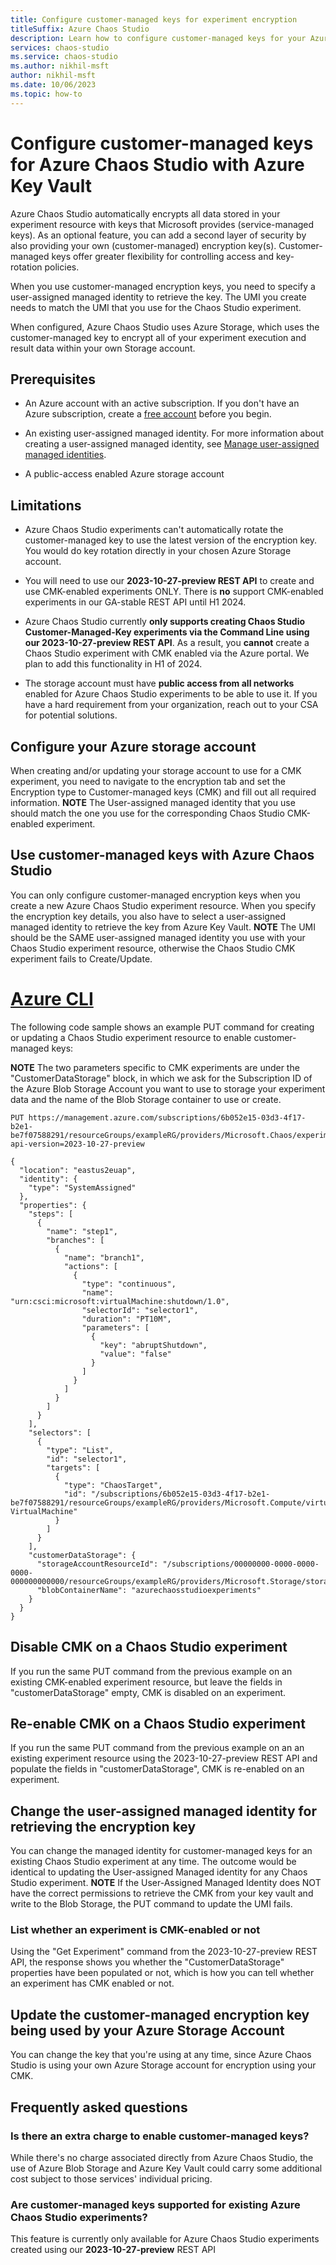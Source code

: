 ```yaml
---
title: Configure customer-managed keys for experiment encryption
titleSuffix: Azure Chaos Studio
description: Learn how to configure customer-managed keys for your Azure Chaos Studio experiment resource with Azure Key Vault and Azure Storage
services: chaos-studio
ms.service: chaos-studio
ms.author: nikhil-msft
author: nikhil-msft
ms.date: 10/06/2023
ms.topic: how-to
---
```

 
# Configure customer-managed keys for Azure Chaos Studio with Azure Key Vault
 
Azure Chaos Studio automatically encrypts all data stored in your experiment resource with keys that Microsoft provides (service-managed keys). As an optional feature, you can add a second layer of security by also providing your own (customer-managed) encryption key(s). Customer-managed keys offer greater flexibility for controlling access and key-rotation policies.
 
When you use customer-managed encryption keys, you need to specify a user-assigned managed identity to retrieve the key. The UMI you create needs to match the UMI that you use for the Chaos Studio experiment. 
 
When configured, Azure Chaos Studio uses Azure Storage, which uses the customer-managed key to encrypt all of your experiment execution and result data within your own Storage account.

## Prerequisites
 
- An Azure account with an active subscription. If you don't have an Azure subscription, create a [free account](https://azure.microsoft.com/free/?WT.mc_id=A261C142F) before you begin.
 
- An existing user-assigned managed identity. For more information about creating a user-assigned managed identity, see [Manage user-assigned managed identities](../active-directory/managed-identities-azure-resources/how-manage-user-assigned-managed-identities.md?pivots=identity-mi-methods-azp#create-a-user-assigned-managed-identity).

- A public-access enabled Azure storage account
 
## Limitations
   
- Azure Chaos Studio experiments can't automatically rotate the customer-managed key to use the latest version of the encryption key. You would do key rotation directly in your chosen Azure Storage account. 

- You will need to use our **2023-10-27-preview REST API** to create and use CMK-enabled experiments ONLY. There is **no** support CMK-enabled experiments in our GA-stable REST API until H1 2024. 

- Azure Chaos Studio currently **only supports creating Chaos Studio Customer-Managed-Key experiments via the Command Line using our 2023-10-27-preview REST API**. As a result, you **cannot** create a Chaos Studio experiment with CMK enabled via the Azure portal. We plan to add this functionality in H1 of 2024.

- The storage account must have **public access from all networks** enabled for Azure Chaos Studio experiments to be able to use it. If you have a hard requirement from your organization, reach out to your CSA for potential solutions.  

## Configure your Azure storage account
 
When creating and/or updating your storage account to use for a CMK experiment, you need to navigate to the encryption tab and set the Encryption type to Customer-managed keys (CMK) and fill out all required information. **NOTE** The User-assigned managed identity that you use should match the one you use for the corresponding Chaos Studio CMK-enabled experiment. 
 
## Use customer-managed keys with Azure Chaos Studio
 
You can only configure customer-managed encryption keys when you create a new Azure Chaos Studio experiment resource. When you specify the encryption key details, you also have to select a user-assigned managed identity to retrieve the key from Azure Key Vault. **NOTE** The UMI should be the SAME user-assigned managed identity you use with your Chaos Studio experiment resource, otherwise the Chaos Studio CMK experiment fails to Create/Update.
 

# [Azure CLI](#tab/azure-cli)

 
The following code sample shows an example PUT command for creating or updating a Chaos Studio experiment resource to enable customer-managed keys:

**NOTE** The two parameters specific to CMK experiments are under the "CustomerDataStorage" block, in which we ask for the Subscription ID of the Azure Blob Storage Account you want to use to storage your experiment data and the name of the Blob Storage container to use or create. 
 
```HTTP
PUT https://management.azure.com/subscriptions/6b052e15-03d3-4f17-b2e1-be7f07588291/resourceGroups/exampleRG/providers/Microsoft.Chaos/experiments/exampleExperiment?api-version=2023-10-27-preview

{
  "location": "eastus2euap",
  "identity": {
    "type": "SystemAssigned"
  },
  "properties": {
    "steps": [
      {
        "name": "step1",
        "branches": [
          {
            "name": "branch1",
            "actions": [
              {
                "type": "continuous",
                "name": "urn:csci:microsoft:virtualMachine:shutdown/1.0",
                "selectorId": "selector1",
                "duration": "PT10M",
                "parameters": [
                  {
                    "key": "abruptShutdown",
                    "value": "false"
                  }
                ]
              }
            ]
          }
        ]
      }
    ],
    "selectors": [
      {
        "type": "List",
        "id": "selector1",
        "targets": [
          {
            "type": "ChaosTarget",
            "id": "/subscriptions/6b052e15-03d3-4f17-b2e1-be7f07588291/resourceGroups/exampleRG/providers/Microsoft.Compute/virtualMachines/exampleVM/providers/Microsoft.Chaos/targets/Microsoft-VirtualMachine"
          }
        ]
      }
    ],
    "customerDataStorage": {
      "storageAccountResourceId": "/subscriptions/00000000-0000-0000-0000-000000000000/resourceGroups/exampleRG/providers/Microsoft.Storage/storageAccounts/exampleStorage",
      "blobContainerName": "azurechaosstudioexperiments"
    }
  }
}
```
## Disable CMK on a Chaos Studio experiment
 
If you run the same PUT command from the previous example on an existing CMK-enabled experiment resource, but leave the fields in "customerDataStorage" empty, CMK is disabled on an experiment. 

## Re-enable CMK on a Chaos Studio experiment
 
If you run the same PUT command from the previous example on an an existing experiment resource using the 2023-10-27-preview REST API and populate the fields in "customerDataStorage", CMK is re-enabled on an experiment. 

## Change the user-assigned managed identity for retrieving the encryption key
 
You can change the managed identity for customer-managed keys for an existing Chaos Studio experiment at any time. The outcome would be identical to updating the User-assigned Managed identity for any Chaos Studio experiment. **NOTE** If the User-Assigned Managed Identity does NOT have the correct permissions to retrieve the CMK from your key vault and write to the Blob Storage, the PUT command to update the UMI fails. 

### List whether an experiment is CMK-enabled or not
 
Using the "Get Experiment" command from the 2023-10-27-preview REST API, the response shows you whether the "CustomerDataStorage" properties have been populated or not, which is how you can tell whether an experiment has CMK enabled or not. 
 
## Update the customer-managed encryption key being used by your Azure Storage Account
 
You can change the key that you're using at any time, since Azure Chaos Studio is using your own Azure Storage account for encryption using your CMK. 


 
## Frequently asked questions
 
### Is there an extra charge to enable customer-managed keys?
 
While there's no charge associated directly from Azure Chaos Studio, the use of Azure Blob Storage and Azure Key Vault could carry some additional cost subject to those services' individual pricing.
 
### Are customer-managed keys supported for existing Azure Chaos Studio experiments?
 
This feature is currently only available for Azure Chaos Studio experiments created using our **2023-10-27-preview** REST API

